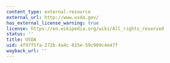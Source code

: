 ```yaml
---
content_type: external-resource
external_url: http://www.usda.gov/
has_external_license_warning: true
license: https://en.wikipedia.org/wiki/All_rights_reserved
status: ''
title: USDA
uid: 4f97f5fa-272b-4a4c-815e-59c909c4e47f
wayback_url: ''
---
```

